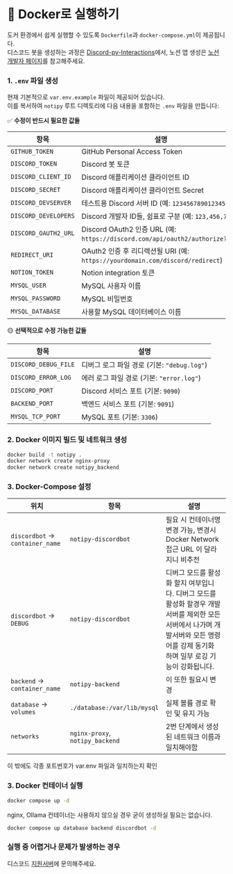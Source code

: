 # 🐳 Docker로 실행하기

도커 환경에서 쉽게 실행할 수 있도록 `Dockerfile`과 `docker-compose.yml`이 제공됩니다.  
디스코드 봇을 생성하는 과정은 [Discord-py-Interactions](https://interactions-py.github.io/interactions.py/Guides/)에서, 노션 앱
생성은 [노션 개발자 페이지](https://developers.notion.com/docs/getting-started)를 참고해주세요.

### 1. `.env` 파일 생성

현재 기본적으로 `var.env.example` 파일이 제공되어 있습니다.    
이를 복서하여 `notipy` 루트 디렉토리에 다음 내용을 포함하는 `.env` 파일을 만듭니다:

✅ **수정이 반드시 필요한 값들**

| 항목 | 설명 |
| -------------------- | ------------------------------------------------------------------------- |
| `GITHUB_TOKEN`       | GitHub Personal Access Token |
| `DISCORD_TOKEN`      | Discord 봇 토큰 |
| `DISCORD_CLIENT_ID`  | Discord 애플리케이션 클라이언트 ID |
| `DISCORD_SECRET`     | Discord 애플리케이션 클라이언트 Secret |
| `DISCORD_DEVSERVER`  | 테스트용 Discord 서버 ID (예: `123456789012345678`)                              |
| `DISCORD_DEVELOPERS` | Discord 개발자 ID들, 쉼표로 구분 (예: `123,456,789`)                                |
| `DISCORD_OAUTH2_URL` | Discord OAuth2 인증 URL (예: `https://discord.com/api/oauth2/authorize?...`) |
| `REDIRECT_URI`       | OAuth2 인증 후 리디렉션될 URI (예: `https://yourdomain.com/discord/redirect`)      |
| `NOTION_TOKEN`       | Notion integration 토큰 |
| `MYSQL_USER`         | MySQL 사용자 이름 |
| `MYSQL_PASSWORD`     | MySQL 비밀번호 |
| `MYSQL_DATABASE`     | 사용할 MySQL 데이터베이스 이름 |

🟡 **선택적으로 수정 가능한 값들**

| 항목 | 설명 |
| -------------------- | -------------------------------- |
| `DISCORD_DEBUG_FILE` | 디버그 로그 파일 경로 (기본: `"debug.log"`) |
| `DISCORD_ERROR_LOG`  | 에러 로그 파일 경로 (기본: `"error.log"`)  |
| `DISCORD_PORT`       | Discord 서비스 포트 (기본: `9090`)      |
| `BACKEND_PORT`       | 백엔드 서비스 포트 (기본: `9091`)          |
| `MYSQL_TCP_PORT`     | MySQL 포트 (기본: `3306`)            |

### 2. Docker 이미지 빌드 및 네트워크 생성

```bash
docker build -t notipy .
docker network create nginx-proxy
docker network create notipy_backend
```

### 3. Docker-Compose 설정

| 위치                              | 항목                              | 설명                                                                                                   |
|---------------------------------|---------------------------------|------------------------------------------------------------------------------------------------------|
| `discordbot` → `container_name` | `notipy-discordbot`             | 필요 시 컨테이너명 변경 가능, 변경시 Docker Network 접근 URL 이 달라지니 비추천                                               |
| `discordbot` → `DEBUG`          | `notipy-discordbot`             | 디버그 모드를 활성화 할지 여부입니다. 디버그 모드를 활성화 할경우 개발서버를 제외한 모든 서버에서 나가며 개발서버와 모든 명령어를 강제 동기화 하며 일부 로깅 기능이 강화됩니다. |
| `backend` → `container_name`    | `notipy-backend`                | 이 또한 필요시 변경                                                                                          |
| `database` → `volumes`          | `./database:/var/lib/mysql`     | 실제 볼륨 경로 확인 및 유지 가능                                                                                  |
| `networks`                      | `nginx-proxy`, `notipy_backend` | 2번 단계에서 생성된 네트워크 이름과 일치해야함                                                                           |

이 밖에도 각종 포트번호가 var.env 파일과 일치하는지 확인

### 3. Docker 컨테이너 실행

```bash
docker compose up -d
```

nginx, Ollama 컨테이너는 사용하지 않으실 경우 굳이 생성하실 필요는 없습니다.

```bash
docker compose up database backend discordbot -d
```

### 실행 중 어렵거나 문제가 발생하는 경우
디스코드 [지원서버](https://discord.gg/HzAnBSCN7t)에 문의해주세요.